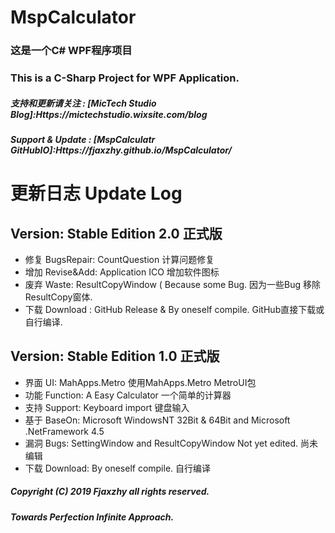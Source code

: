 # MspCalculator
### 这是一个C# WPF程序项目
### This is a C-Sharp Project for WPF Application.
##### 支持和更新请关注 : [MicTech Studio Blog]:Https://mictechstudio.wixsite.com/blog
##### Support & Update : [MspCalculatr GitHubIO]:Https://fjaxzhy.github.io/MspCalculator/

# 更新日志 Update Log

## Version: Stable Edition 2.0 正式版 
+ 修复 BugsRepair: CountQuestion 计算问题修复
+ 增加 Revise&Add: Application ICO  增加软件图标
+ 废弃 Waste: ResultCopyWindow ( Because some Bug.  因为一些Bug 移除ResultCopy窗体.
+ 下载 Download : GitHub Release & By oneself compile. GitHub直接下载或自行编译.

## Version: Stable Edition 1.0 正式版
+ 界面 UI: MahApps.Metro  使用MahApps.Metro MetroUI包
+ 功能 Function: A Easy Calculator 一个简单的计算器
+ 支持 Support: Keyboard import  键盘输入
+ 基于 BaseOn: Microsoft WindowsNT 32Bit & 64Bit and Microsoft .NetFramework 4.5
+ 漏洞 Bugs: SettingWindow and ResultCopyWindow Not yet edited. 尚未编辑
+ 下载 Download: By oneself compile. 自行编译

##### Copyright (C) 2019 Fjaxzhy all rights reserved.
##### Towards Perfection Infinite Approach.
